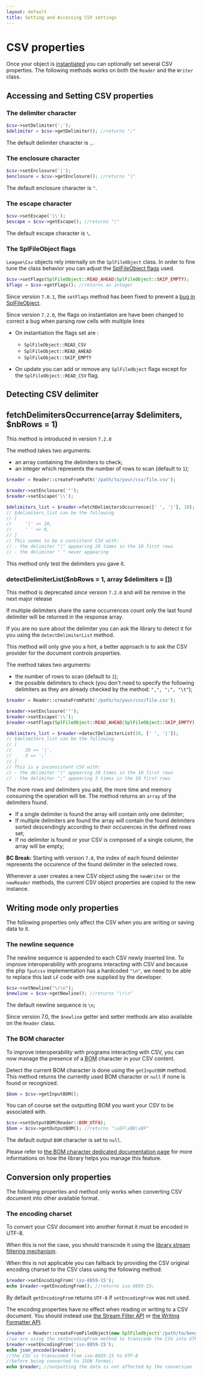 ```yaml
---
layout: default
title: Setting and Accessing CSV settings
---
```


# CSV properties

Once your object is [instantiated](/instantiation/) you can optionally set several CSV properties. The following methods works on both the `Reader` and the `Writer` class.

## Accessing and Setting CSV properties

### The delimiter character

~~~php
$csv->setDelimiter(';');
$delimiter = $csv->getDelimiter(); //returns ";"
~~~
The default delimiter character is `,`.

### The enclosure character

~~~php
$csv->setEnclosure('|');
$enclosure = $csv->getEnclosure(); //returns "|"
~~~
The default enclosure character is `"`.

### The escape character

~~~php
$csv->setEscape('\\');
$escape = $csv->getEscape(); //returns "\"
~~~
The default escape character is `\`.

### The SplFileObject flags

`League\Csv` objects rely internally on the `SplFileObject` class. In order to fine tune the class behavior you can adjust the [SplFileObject flags](http://php.net/manual/en/class.splfileobject.php#splfileobject.constants) used.

~~~php
$csv->setFlags(SplFileObject::READ_AHEAD|SplFileObject::SKIP_EMPTY);
$flags = $csv->getFlags(); //returns an integer
~~~

<p class="message-notice">Since version <code>7.0.1</code>, the <code>setFlags</code> method has been fixed to prevent a <a href="https://bugs.php.net/bug.php?id=69181" target="_blank">bug in SplFileObject</a>.</p>

<p class="message-notice">Since version <code>7.2.0</code>, the flags on instantiaton are have been changed to correct a bug when parsing row cells with multiple lines</p>

- On instantiation the flags set are :
    - `SplFileObject::READ_CSV`
    - `SplFileObject::READ_AHEAD`
    - `SplFileObject::SKIP_EMPTY`

- On update you can add or remove any `SplFileObject` flags except for the `SplFileObject::READ_CSV` flag.

## Detecting CSV delimiter

## fetchDelimitersOccurrence(array $delimiters, $nbRows = 1)

<p class="message-notice">This method is introduced in version <code>7.2.0</code></p>

The method takes two arguments:

* an array containing the delimiters to check;
* an integer which represents the number of rows to scan (default to `1`);

~~~php
$reader = Reader::createFromPath('/path/to/your/csv/file.csv');

$reader->setEnclosure('"');
$reader->setEscape('\\');

$delimiters_list = $reader->fetchDelimitersOccurrence([' ', '|'], 10);
// $delimiters_list can be the following
// [
//     '|' => 20,
//     ' ' => 0,
// ]
// This seems to be a consistent CSV with:
// - the delimiter "|" appearing 20 times in the 10 first rows
// - the delimiter " " never appearing
~~~

<p class="message-notice">This method only test the delimiters you gave it.</p>

### detectDelimiterList($nbRows = 1, array $delimiters = [])

<p class="message-warning">This method is deprecated since version <code>7.2.0</code> and will be remove in the next major release</p>

<p class="message-warning">If multiple delimiters share the same occurrences count only the last found delimiter will be returned in the response array.</p>

If you are no sure about the delimiter you can ask the library to detect it for you using the `detectDelimiterList` method.

<p class="message-warning">This method will only give you a hint, a better approach is to ask the CSV provider for the document controls properties.</p>

The method takes two arguments:

* the number of rows to scan (default to `1`);
* the possible delimiters to check (you don't need to specify the following delimiters as they are already checked by the method: `",", ";", "\t"`);

~~~php
$reader = Reader::createFromPath('/path/to/your/csv/file.csv');

$reader->setEnclosure('"');
$reader->setEscape('\\');
$reader->setFlags(SplFileObject::READ_AHEAD|SplFileObject::SKIP_EMPTY);

$delimiters_list = $reader->detectDelimiterList(10, [' ', '|']);
// $delimiters_list can be the following
// [
//     20 => '|',
//     3 => ';'
// ]
// This is a inconsistent CSV with:
// - the delimiter "|" appearing 20 times in the 10 first rows
// - the delimiter ";" appearing 3 times in the 10 first rows
~~~

The more rows and delimiters you add, the more time and memory consuming the operation will be. The method returns an `array` of the delimiters found.

* If a single delimiter is found the array will contain only one delimiter;
* If multiple delimiters are found the array will contain the found delimiters sorted descendingly according to their occurences in the defined rows set;
* If no delimiter is found or your CSV is composed of a single column, the array will be empty;

<p class="message-warning"><strong>BC Break:</strong> Starting with version <code>7.0</code>, the index of each found delimiter represents the occurence of the found delimiter in the selected rows.</p>

Whenever a user creates a new CSV object using the `newWriter` or the `newReader` methods, the current CSV object properties are copied to the new instance.

## Writing mode only properties

The following properties only affect the CSV when you are writing or saving data to it.

### The newline sequence

The newline sequence is appended to each CSV newly inserted line. To improve interoperability with programs interacting with CSV and because the php `fputcsv` implementation has a hardcoded `"\n"`, we need to be able to replace this last `LF` code with one supplied by the developer.

~~~php
$csv->setNewline("\r\n");
$newline = $csv->getNewline(); //returns "\r\n"
~~~
The default newline sequence is `\n`;

<p class="message-notice">Since version 7.0, the <code>$newline</code> getter and setter methods are also available on the <code>Reader</code> class.</p>

### The BOM character

To improve interoperability with programs interacting with CSV, you can now manage the presence of a <abbr title="Byte Order Mark">BOM</abbr> character in your CSV content.

Detect the current BOM character is done using the `getInputBOM` method. This method returns the currently used BOM character or `null` if none is found or recognized.

~~~php
$bom = $csv->getInputBOM();
~~~

You can of course set the outputting BOM you want your CSV to be associated with.

~~~php
$csv->setOutputBOM(Reader::BOM_UTF8);
$bom = $csv->getOutputBOM(); //returns "\xEF\xBB\xBF"
~~~
The default output `BOM` character is set to `null`.

<p class="message-info">Please refer to <a href="/bom/">the BOM character dedicated documentation page</a> for more informations on how the library helps you manage this feature.</p>

## Conversion only properties

The following properties and method only works when converting CSV document into other available format.

### The encoding charset

To convert your CSV document into another format it must be encoded in UTF-8.

When this is not the case, you should transcode it using the <a href="/filtering/">library stream filtering mechanism</a>.

When this is not applicable you can fallback by providing the CSV original encoding charset to the CSV class using the following method:

~~~php
$reader->setEncodingFrom('iso-8859-15');
echo $reader->getEncodingFrom(); //returns iso-8859-15;
~~~

By default `getEncodingFrom` returns `UTF-8` if `setEncodingFrom` was not used.

<div class="message-warning">The encoding properties have no effect when reading or writing to a CSV document. You should instead use <a href="/filtering/">the Stream Filter API</a> or <a href="/inserting/#row-formatting">the Writing Formatter API</a>.</div>

~~~php
$reader = Reader::createFromFileObject(new SplFileObject('/path/to/bengali.csv'));
//we are using the setEncodingFrom method to transcode the CSV into UTF-8
$reader->setEncodingFrom('iso-8859-15');
echo json_encode($reader);
//the CSV is transcoded from iso-8859-15 to UTF-8
//before being converted to JSON format;
echo $reader; //outputting the data is not affected by the conversion
~~~